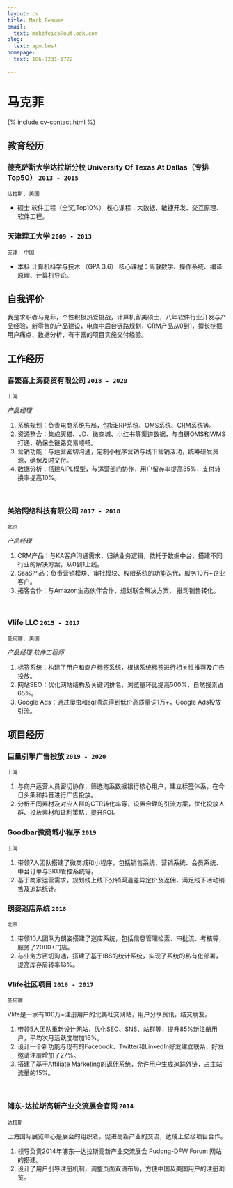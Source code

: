 ```yaml
---
layout: cv
title: Mark Resume
email:
  text: makefeics@outlook.com
blog:
  text: apm.best
homepage:
  text: 186-1231-1722
  
---
```


# 马克菲

<!--
include contact information from the front matter
Supported arguments:
    - homepage: url, text
    - phone
    - email
-->

{% include cv-contact.html %}

## 教育经历

### **德克萨斯大学达拉斯分校 University Of Texas At Dallas（专排Top50）** `2013 - 2015 `

```
达拉斯, 美国 
```

- 硕士 软件工程（全奖,Top10%）   核心课程：大数据、敏捷开发、交互原理、软件工程。

### **天津理工大学** `2009 - 2013 `

```
天津, 中国 
```

- 本科 计算机科学与技术  （GPA 3.6）    核心课程：离散数学、操作系统、编译原理、计算机导论。

## 自我评价
我是求职者马克菲，个性积极热爱挑战，计算机留美硕士，八年软件行业开发与产品经验，新零售的产品建设，电商中后台链路规划，CRM产品从0到1，擅长挖掘用户痛点、数据分析，有丰富的项目实施交付经验。
## 工作经历

### **喜繁喜上海商贸有限公司** `2018 - 2020 `

```
上海 
```

_产品经理_<br>




1. 系统规划：负责电商系统布局，包括ERP系统、OMS系统、CRM系统等。
2. 资源整合：集成天猫、JD、微商城、小红书等渠道数据，与自研OMS和WMS打通，确保全链路交易顺畅。
3. 营销功能：与运营密切沟通，定制小程序营销与线下营销活动，统筹研发资源，确保及时交付。
4. 数据分析：搭建AIPL模型，与运营部门协作，用户留存率提高35%，支付转换率提高10%。
<br/>

### **美洽网络科技有限公司** `2017 - 2018 `

```
北京 
```

_产品经理_<br>

1. CRM产品：与KA客户沟通需求，归纳业务逻辑，依托于数据中台，搭建不同行业的解决方案，从0到1上线。
2. SaaS产品：负责营销模块、审批模块、权限系统的功能迭代，服务10万+企业客户。
3. 拓客合作：与Amazon生态伙伴合作，规划联合解决方案， 推动销售转化。
<br/>

### **Vlife LLC** `2015 - 2017 `

```
圣何塞, 美国 
```

_产品经理 软件工程师_<br>

1. 标签系统：构建了用户和商户标签系统，根据系统标签进行相关性推荐及广告投放。
2. 网站SEO：优化网站结构及关键词排名，浏览量环比提高500%，自然搜索占65%。
3. Google Ads：通过爬虫和sql清洗得到低价高质量词1万+，Google Ads投放引流。


## 项目经历

### **巨量引擎广告投放** `2019 - 2020`
```
上海 
```
1. 与商户运营人员密切协作，筛选淘系数据银行核心用户，建立标签体系，在今日头条和抖音进行广告投放。
2. 分析不同素材及对应人群的CTR转化率等，设置合理的引流方案，优化投放人群、投放素材和让利策略，提升ROI。

### **Goodbar微商城小程序** `2019`
```
上海 
```
1. 带领7人团队搭建了微商城和小程序，包括销售系统、营销系统、会员系统、中台订单与SKU管控系统等。
2. 基于商家运营需求，规划线上线下分销渠道差异定价及返佣，满足线下活动销售及追踪统计。

### **朗姿巡店系统** `2018 `
```
北京 
```

1. 带领10人团队为朗姿搭建了巡店系统，包括信息管理检索、审批流、考核等，服务了2000+门店。
2. 与业务方密切沟通，搭建了基于lBS的统计系统，实现了系统的私有化部署，提高库存周转率13%。

### **Vlife社区项目** `2016 - 2017 `
```
圣何塞 
```

Vlife是一家有100万+注册用户的北美社交网站，用户分享资讯，结交朋友。

1. 带领5人团队重新设计网站，优化SEO、SNS、站群等，提升85%新注册用户，平均次月活跃度增加16%。
2. 设计一个新功能与现有的Facebook、Twitter和LinkedIn好友建立联系，好友邀请注册增加了27%。
3. 搭建了基于Affiliate Marketing的返佣系统，允许用户生成追踪外链，占主站流量的15%。
<br/>

### **浦东-达拉斯高新产业交流展会官网** `2014 `
```
达拉斯
```

上海国际展览中心是展会的组织者，促进高新产业的交流，达成上亿级项目合作。

1. 领导负责2014年浦东—达拉斯高新产业交流展会 Pudong-DFW Forum 网站的搭建。
2. 设计了用户引导注册机制，调整页面双语布局，方便中国及美国用户的注册浏览。







